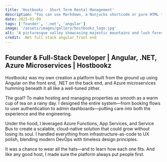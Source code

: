 ```yaml
---
title: 'Hostbookz - Short Term Rental Management'
description: "You can use Markdown, a Nunjucks shortcode or pure HTML to add images to your posts and pages."
date: 2025-01-09
tags: ['founder', '.net', 'angular']
image: '/assets/images/gallery/hostbookz_logo.jpg'
alt: 'A picturesque valley showcasing majestic mountains and lush forests, creating a serene and captivating landscape'
credit: .Net full stack angular front end
---
```


## Founder & Full-Stack Developer | Angular, .NET, Azure Microservices | Hostbookz

Hostbookz was my own creation a platform built from the ground up using Angular on the front end, .NET on the back end, and Azure microservices humming beneath it all like a well-tuned zither.

The goal? To make hosting and managing properties as smooth as a warm cup of tea on a rainy day. I designed the entire system—from booking flows to user authentication to admin dashboards—putting care into both the experience and the engineering.

Under the hood, I leveraged Azure Functions, App Services, and Service Bus to create a scalable, cloud-native solution that could grow without losing its soul. I handled everything from infrastructure-as-code to UX polish, blending modern DevOps with timeless design principles.

It was a chance to wear all the hats—and to learn how each one fits. And like any good host, I made sure the platform always put people first.

